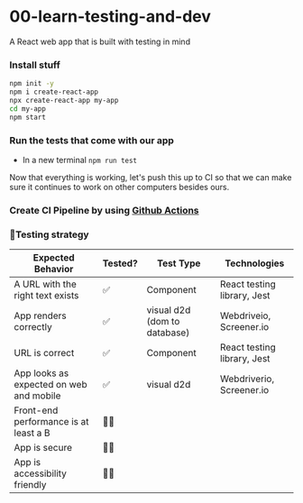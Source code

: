 # 00-learn-testing-and-dev

A React web app that is built with testing in mind

### Install stuff

```bash
npm init -y
npm i create-react-app
npx create-react-app my-app
cd my-app
npm start
```

### Run the tests that come with our app

- In a new terminal `npm run test`

Now that everything is working, let's push this up to CI so that we can make sure it continues to work on other computers besides ours.

### Create CI Pipeline by using [Github Actions](https://github.com/features/actions)

### 🧪️Testing strategy

| Expected Behavior                       | Tested? | Test Type                    | Technologies                |
| --------------------------------------- | ------- | ---------------------------- | --------------------------- |
| A URL with the right text exists        | ✅      | Component                    | React testing library, Jest |
| App renders correctly                   | ✅      | visual d2d (dom to database) | Webdriveio, Screener.io     |
| URL is correct                          | ✅      | Component                    | React testing library, Jest |
| App looks as expected on web and mobile | ✅      | visual d2d                   | Webdriverio, Screener.io    |
| Front-end performance is at least a B   | 🙅‍♂️      |                              |                             |
| App is secure                           | 🙅‍♂️      |                              |                             |
| App is accessibility friendly           | 🙅‍♂️      |                              |                             |
